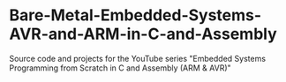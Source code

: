 # Bare-Metal-Embedded-Systems-AVR-and-ARM-in-C-and-Assembly
Source code and projects for the YouTube series "Embedded Systems Programming from Scratch in C and Assembly (ARM &amp; AVR)"
